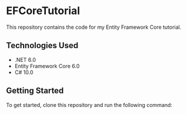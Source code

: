 # EFCoreTutorial

This repository contains the code for my Entity Framework Core tutorial.

## Technologies Used

- .NET 6.0
- Entity Framework Core 6.0
- C# 10.0

## Getting Started

To get started, clone this repository and run the following command:

